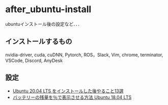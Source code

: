# after_ubuntu-install
ubuntuインストール後の設定など．．．


## インストールするもの
nvidia-driver, cuda, cuDNN, Pytorch, ROS，Slack, Vim, chrome, terminator, VSCode, Discord, AnyDesk


## 設定
- [Ubuntu 20.04 LTS をインストールした後やること13選](https://qiita.com/outou_hakutou/items/ce06cb3c8c355d5fd87c)
- [バッテリーの残量を％で表示させる方法 Ubuntu 18.04 LTS](https://hiketteiseiotoko.blogspot.com/2019/02/ubuntu-1804-lts_22.html)
